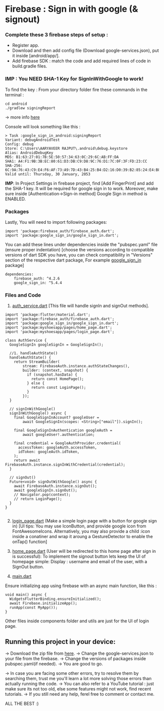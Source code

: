# Firebase : Sign in with google (& signout) 

### Complete these 3 firebase steps of setup : 

- Register app.
- Download and then add config file (Download google-services.json), put it inside [android/app/].
- Add firebase SDK :  match the code and add required lines of code in build.gradle files.


### **IMP** : You NEED SHA-1 Key for SignInWithGoogle to work!

To find the key :
From your directory folder fire these commands in the terminal : 
```
cd android
./gradlew signingReport 
```

-> more info [here](https://developers.google.com/android/guides/client-auth?authuser=0&hl=en#using_gradles_signing_report)

Console will look something like this : 

```
> Task :google_sign_in_android:signingReport
Variant: debugAndroidTest
Config: debug
Store: C:\Users\AARYAVEER RAJPUT\.android\debug.keystore
Alias: AndroidDebugKey
MD5: B1:63:27:01:7B:5E:50:57:34:63:0C:29:6C:AB:FF:DA
SHA1: A4:F1:9B:3B:EC:80:61:D3:DB:C9:D8:9C:76:D1:7C:0F:3F:FD:23:CC
SHA-256: 6C:9A:76:43:C9:E4:F6:AF:73:A9:7D:43:B4:25:B4:D2:16:D0:39:B2:85:24:E4:B8:59:C7:63:09:66:E0:BB:66
Valid until: Thursday, 30 January, 2053

```

**IMP**: In Project Settings in firebase project, find [Add FingerPrint] and add the SHA-1 key. It will be required for google sign in to work.
Moreover, make sure inside [Authentication->Sign-in method] Google Sign in method is ENABLED.


### Packages
Lastly, 
You will need to import following packages:

```
import 'package:firebase_auth/firebase_auth.dart';
import 'package:google_sign_in/google_sign_in.dart'; 
```

You can add these lines under dependencies inside the "pubspec.yaml" file  (ensure proper indentation) [choose the versions according to compatible versions of dart SDK you have, you can check compatibility in "Versions" section of the respective dart package, For example [google_sign_in](https://pub.dev/packages/google_sign_in/versions) package]

```
dependencies:
    firebase_auth: ^4.2.6
    google_sign_in: ^5.4.4
```

### Files and Code

1. [auth_service.dart](https://github.com/AKR-2803/FlutterPractice/blob/day7_firebase/lib/auth_service.dart) [This file will handle signIn and signOut methods].


```
import 'package:flutter/material.dart';
import 'package:firebase_auth/firebase_auth.dart';
import 'package:google_sign_in/google_sign_in.dart';
import 'package:myshoesapp/pages/home_page.dart';
import 'package:myshoesapp/pages/login_page.dart';

class AuthService {
  GoogleSignIn googleSignIn = GoogleSignIn();

  //1. handleAuthState()
  handleAuthState() {
    return StreamBuilder(
        stream: FirebaseAuth.instance.authStateChanges(),
        builder: (context, snapshot) {
          if (snapshot.hasData) {
            return const HomePage();
          } else {
            return const LoginPage();
          }
        });
  }

  // signInWithGoogle()
  signInWithGoogle() async {
    final GoogleSignInAccount? googleUser =
        await GoogleSignIn(scopes: <String>["email"]).signIn();

    final GoogleSignInAuthentication googleAuth =
        await googleUser!.authentication;

    final credential = GoogleAuthProvider.credential(
      accessToken: googleAuth.accessToken,
      idToken: googleAuth.idToken,
    );
    return await FirebaseAuth.instance.signInWithCredential(credential);
  }

  // signOut()
  Future<void> signOutWithGoogle() async {
    await FirebaseAuth.instance.signOut();
    await googleSignIn.signOut();
    // Navigator.pop(context);
    // return LoginPage();
  }
}


```


2.  [login_page.dart](https://github.com/AKR-2803/FlutterPractice/blob/day7_firebase/lib/pages/login_page.dart)  (Make a simple login page with a button for google sign in)
[UI tips:  You may use IconButton, and provide google icon from FontAwesomeIcons. Alternatively, you may also provide a child :icon inside a conatiner and wrap it aroung a GestureDetector to enable the onTap() function]


3. [home_page.dart](https://github.com/AKR-2803/FlutterPractice/blob/day7_firebase/lib/pages/home_page.dart) (User will be redirected to this home page after sign in is successful): To implement the signout button lets keep the UI of homepage simple:
Display : username and email of the user, with a SignOut button.

4. [main.dart](https://github.com/AKR-2803/FlutterPractice/blob/day7_firebase/lib/main.dart) 

Ensure initializing app using firebase with an async main function, like this :

```
void main() async {
  WidgetsFlutterBinding.ensureInitialized();
  await Firebase.initializeApp();
  runApp(const MyApp());
}
```

Other files inside components folder and utils are just for the UI of login page.



## Running this project in your device: 

-> Download the zip file from [here](https://github.com/AKR-2803/FlutterPractice/tree/day7_firebase).
-> Change the google-services.json to your file from the firebase.
-> Change the versions of packages inside pubspec.yaml(if needed).
-> You are good to go.


-> In case you are facing some other errors, try to resolve them by searching them, trust me you'll learn a lot more solving those errors than actually running the code. 
-> You can also refer to a YouTube tutorial : just make sure its not too old, else some features might not work, find recent tutorials.
-> If you still need any help, ferel free to comment or contact me.


ALL THE BEST :)
